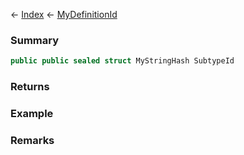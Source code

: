 ← [Index](Api-Index) ← [MyDefinitionId](VRage.Game.MyDefinitionId)

### Summary

```csharp
public public sealed struct MyStringHash SubtypeId
```

### Returns

### Example

### Remarks

